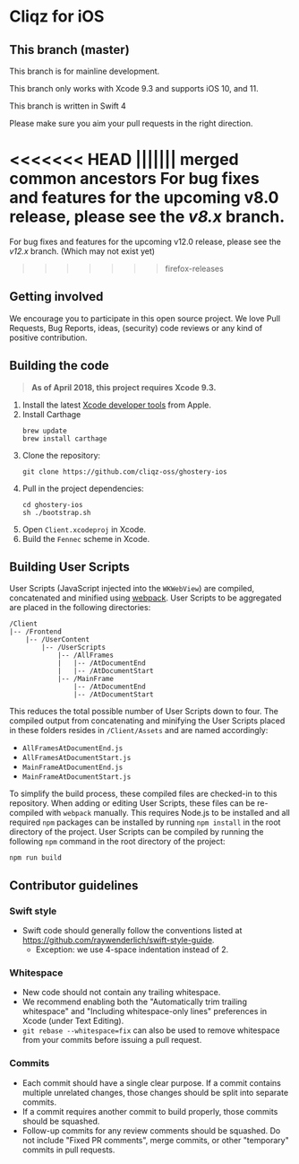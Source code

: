 Cliqz for iOS
===============

This branch (master)
-----------

This branch is for mainline development.

This branch only works with Xcode 9.3 and supports iOS 10, and 11.

This branch is written in Swift 4

Please make sure you aim your pull requests in the right direction.

<<<<<<< HEAD
||||||| merged common ancestors
For bug fixes and features for the upcoming v8.0 release, please see the *v8.x* branch.
=======
For bug fixes and features for the upcoming v12.0 release, please see the *v12.x* branch. (Which may not exist yet)
>>>>>>> firefox-releases

Getting involved
----------------

We encourage you to participate in this open source project. We love Pull Requests, Bug Reports, ideas, (security) code reviews or any kind of positive contribution.


Building the code
-----------------

> __As of April 2018, this project requires Xcode 9.3.__

1. Install the latest [Xcode developer tools](https://developer.apple.com/xcode/downloads/) from Apple.
1. Install Carthage
    ```shell
    brew update
    brew install carthage
    ```
1. Clone the repository:
    ```shell
    git clone https://github.com/cliqz-oss/ghostery-ios
    ```
1. Pull in the project dependencies:
    ```shell
    cd ghostery-ios
    sh ./bootstrap.sh
    ```
1. Open `Client.xcodeproj` in Xcode.
1. Build the `Fennec` scheme in Xcode.

## Building User Scripts

User Scripts (JavaScript injected into the `WKWebView`) are compiled, concatenated and minified using [webpack](https://webpack.js.org/). User Scripts to be aggregated are placed in the following directories:

```
/Client
|-- /Frontend
    |-- /UserContent
        |-- /UserScripts
            |-- /AllFrames
            |   |-- /AtDocumentEnd
            |   |-- /AtDocumentStart
            |-- /MainFrame
                |-- /AtDocumentEnd
                |-- /AtDocumentStart
```

This reduces the total possible number of User Scripts down to four. The compiled output from concatenating and minifying the User Scripts placed in these folders resides in `/Client/Assets` and are named accordingly:

* `AllFramesAtDocumentEnd.js`
* `AllFramesAtDocumentStart.js`
* `MainFrameAtDocumentEnd.js`
* `MainFrameAtDocumentStart.js`

To simplify the build process, these compiled files are checked-in to this repository. When adding or editing User Scripts, these files can be re-compiled with `webpack` manually. This requires Node.js to be installed and all required `npm` packages can be installed by running `npm install` in the root directory of the project. User Scripts can be compiled by running the following `npm` command in the root directory of the project:

```
npm run build
```

## Contributor guidelines

### Swift style
* Swift code should generally follow the conventions listed at https://github.com/raywenderlich/swift-style-guide.
  * Exception: we use 4-space indentation instead of 2.

### Whitespace
* New code should not contain any trailing whitespace.
* We recommend enabling both the "Automatically trim trailing whitespace" and "Including whitespace-only lines" preferences in Xcode (under Text Editing).
* <code>git rebase --whitespace=fix</code> can also be used to remove whitespace from your commits before issuing a pull request.

### Commits
* Each commit should have a single clear purpose. If a commit contains multiple unrelated changes, those changes should be split into separate commits.
* If a commit requires another commit to build properly, those commits should be squashed.
* Follow-up commits for any review comments should be squashed. Do not include "Fixed PR comments", merge commits, or other "temporary" commits in pull requests.
